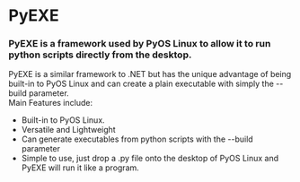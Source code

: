 <h1>PyEXE</h1>
<h3>PyEXE is a framework used by PyOS Linux to allow it to run python scripts directly from the desktop.</h3>
PyEXE is a similar framework to .NET but has the unique advantage of being built-in to PyOS Linux and can create a plain executable with simply the --build parameter.<br>
Main Features include:
<ul>
    <li>Built-in to PyOS Linux.</li>
    <li>Versatile and Lightweight</li>
    <li>Can generate executables from python scripts with the --build parameter</li>
    <li>Simple to use, just drop a .py file onto the desktop of PyOS Linux and PyEXE will run it like a program.</li>
</ul>
